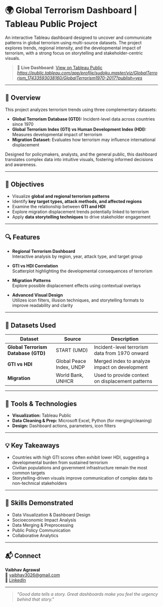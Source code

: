 # 🌍 Global Terrorism Dashboard | Tableau Public Project

An interactive Tableau dashboard designed to uncover and communicate patterns in global terrorism using multi-source datasets. The project explores trends, regional intensity, and the developmental impact of terrorism, with a strong focus on storytelling and stakeholder-centric visuals.

> 🔗 **Live Dashboard**: [View on Tableau Public](#)  
> *https://public.tableau.com/app/profile/sudoku.master/viz/GlobalTerrorism_17433593038160/GlobalTerrorism1970-2017?publish=yes*

---

## 📘 Overview

This project analyzes terrorism trends using three complementary datasets:

- **Global Terrorism Database (GTD):** Incident-level data across countries since 1970  
- **Global Terrorism Index (GTI) vs Human Development Index (HDI):** Measures developmental impact of terrorism  
- **Migration Dataset:** Evaluates how terrorism may influence international displacement

Designed for policymakers, analysts, and the general public, this dashboard translates complex data into intuitive visuals, fostering informed decisions and awareness.

---

## 🎯 Objectives

- Visualize **global and regional terrorism patterns**
- Identify **key target types, attack methods, and affected regions**
- Examine the relationship between **GTI and HDI**
- Explore migration displacement trends potentially linked to terrorism
- Apply **data storytelling techniques** to drive stakeholder engagement

---

## 🔍 Features

- **Regional Terrorism Dashboard**  
  Interactive analysis by region, year, attack type, and target group

- **GTI vs HDI Correlation**  
  Scatterplot highlighting the developmental consequences of terrorism

- **Migration Patterns**  
  Explore possible displacement effects using contextual overlays

- **Advanced Visual Design**  
  Utilizes icon filters, illusion techniques, and storytelling formats to improve readability and clarity

---

## 📂 Datasets Used

| Dataset | Source | Description |
|--------|--------|-------------|
| **Global Terrorism Database (GTD)** | START (UMD) | Incident-level terrorism data from 1970 onward |
| **GTI vs HDI** | Global Peace Index, UNDP | Merged index to analyze impact on development |
| **Migration** | World Bank, UNHCR | Used to provide context on displacement patterns |

---

## 🧰 Tools & Technologies

- **Visualization:** Tableau Public  
- **Data Cleaning & Prep:** Microsoft Excel, Python (for merging/cleaning)  
- **Design:** Dashboard actions, parameters, icon filters

---

## 💡 Key Takeaways

- Countries with high GTI scores often exhibit lower HDI, suggesting a developmental burden from sustained terrorism  
- Civilian populations and government infrastructure remain the most common targets  
- Storytelling-driven visuals improve communication of complex data to non-technical stakeholders

---

## 📌 Skills Demonstrated

- Data Visualization & Dashboard Design  
- Socioeconomic Impact Analysis  
- Data Merging & Preprocessing  
- Public Policy Communication  
- Collaborative Analytics

---

## 📬 Connect

**Vaibhav Agrawal**  
📧 vaibhav3026@gmail.com  
🔗 [LinkedIn](https://www.linkedin.com/in/vaibhav318) 

---

> _"Good data tells a story. Great dashboards make you feel the urgency behind that story."_  
